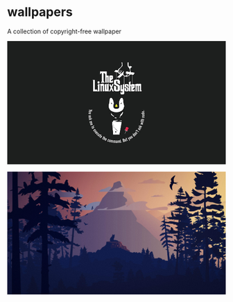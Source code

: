 # wallpapers
A collection of copyright-free wallpaper

![The Linux Way](TheLinuxWay.jpg "wallpaper")

![cat_forest](cat_forest.jpg "wallpaper")
